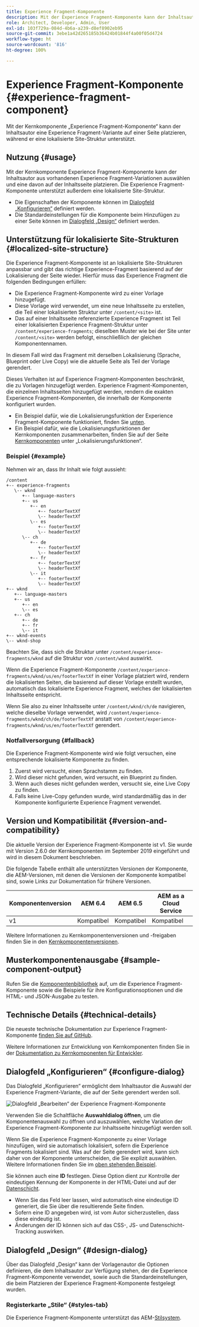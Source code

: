 ```yaml
---
title: Experience Fragment-Komponente
description: Mit der Experience Fragment-Komponente kann der Inhaltsautor einer Seite eine Experience Fragment-Variation hinzufügen.
role: Architect, Developer, Admin, User
exl-id: 103f729a-084d-4b6a-a239-d8ef8902eb95
source-git-commit: 3ebe1a42d265185b36424b01844f4a00f05d4724
workflow-type: ht
source-wordcount: '816'
ht-degree: 100%

---
```


# Experience Fragment-Komponente {#experience-fragment-component}

Mit der Kernkomponente „Experience Fragment-Komponente“ kann der Inhaltsautor eine Experience Fragment-Variante auf einer Seite platzieren, während er eine lokalisierte Site-Struktur unterstützt.

## Nutzung {#usage}

Mit der Kernkomponente Experience Fragment-Komponente kann der Inhaltsautor aus vorhandenen Experience Fragment-Variationen auswählen und eine davon auf der Inhaltsseite platzieren. Die Experience Fragment-Komponente unterstützt außerdem eine lokalisierte Site-Struktur.

* Die Eigenschaften der Komponente können im [Dialogfeld „Konfigurieren“](#configure-dialog) definiert werden.
* Die Standardeinstellungen für die Komponente beim Hinzufügen zu einer Seite können im [Dialogfeld „Design“](#design-dialog) definiert werden.

## Unterstützung für lokalisierte Site-Strukturen {#localized-site-structure}

Die Experience Fragment-Komponente ist an lokalisierte Site-Strukturen anpassbar und gibt das richtige Experience-Fragment basierend auf der Lokalisierung der Seite wieder. Hierfür muss das Experience Fragment die folgenden Bedingungen erfüllen:

* Die Experience Fragment-Komponente wird zu einer Vorlage hinzugefügt.
* Diese Vorlage wird verwendet, um eine neue Inhaltsseite zu erstellen, die Teil einer lokalisierten Struktur unter `/content/<site>` ist.
* Das auf einer Inhaltsseite referenzierte Experience Fragment ist Teil einer lokalisierten Experience Fragment-Struktur unter `/content/experience-fragments`; dieselben Muster wie bei der Site unter `/content/<site>` werden befolgt, einschließlich der gleichen Komponentennamen.

In diesem Fall wird das Fragment mit derselben Lokalisierung (Sprache, Blueprint oder Live Copy) wie die aktuelle Seite als Teil der Vorlage gerendert.

Dieses Verhalten ist auf Experience Fragment-Komponenten beschränkt, die zu Vorlagen hinzugefügt werden. Experience Fragment-Komponenten, die einzelnen Inhaltsseiten hinzugefügt werden, rendern die exakten Experience Fragment-Komponenten, die innerhalb der Komponente konfiguriert wurden.

* Ein Beispiel dafür, wie die Lokalisierungsfunktion der Experience Fragment-Komponente funktioniert, finden Sie [unten](#example).
* Ein Beispiel dafür, wie die Lokalisierungsfunktionen der Kernkomponenten zusammenarbeiten, finden Sie auf der Seite [Kernkomponenten](/help/get-started/localization.md) unter „Lokalisierungsfunktionen“.

### Beispiel {#example}

Nehmen wir an, dass Ihr Inhalt wie folgt aussieht:

```
/content
+-- experience-fragments
   \-- wknd
      +-- language-masters
      +-- us
         +-- en
            +-- footerTextXf
            \-- headerTextXf
         \-- es
            +-- footerTextXf
            \-- headerTextXf
      \-- ch
         +-- de
            +-- footerTextXf
            \-- headerTextXf
         +-- fr
            +-- footerTextXf
            \-- headerTextXf
         \-- it
            +-- footerTextXf
            \-- headerTextXf
+-- wknd
   +-- language-masters
   +-- us
      +-- en
      \-- es
   +-- ch
      +-- de
      +-- fr
      \-- it
+-- wknd-events
\-- wknd-shop
```

Beachten Sie, dass sich die Struktur unter `/content/experience-fragments/wknd` auf die Struktur von `/content/wknd` auswirkt.

Wenn die Experience Fragment-Komponente `/content/experience-fragments/wknd/us/en/footerTextXf` in einer Vorlage platziert wird, rendern die lokalisierten Seiten, die basierend auf dieser Vorlage erstellt wurden, automatisch das lokalisierte Experience Fragment, welches der lokalisierten Inhaltsseite entspricht.

Wenn Sie also zu einer Inhaltsseite unter `/content/wknd/ch/de` navigieren, welche dieselbe Vorlage verwendet, wird `/content/experience-fragments/wknd/ch/de/footerTextXf` anstatt von `/content/experience-fragments/wknd/us/en/footerTextXf` gerendert.

### Notfallversorgung {#fallback}

Die Experience Fragment-Komponente wird wie folgt versuchen, eine entsprechende lokalisierte Komponente zu finden.

1. Zuerst wird versucht, einen Sprachstamm zu finden.
1. Wird dieser nicht gefunden, wird versucht, ein Blueprint zu finden.
1. Wenn auch dieses nicht gefunden werden, versucht sie, eine Live Copy zu finden.
1. Falls keine Live-Copy gefunden wurde, wird standardmäßig das in der Komponente konfigurierte Experience Fragment verwendet.

## Version und Kompatibilität {#version-and-compatibility}

Die aktuelle Version der Experience Fragment-Komponente ist v1. Sie wurde mit Version 2.6.0 der Kernkomponenten im September 2019 eingeführt und wird in diesem Dokument beschrieben.

Die folgende Tabelle enthält alle unterstützten Versionen der Komponente, die AEM-Versionen, mit denen die Versionen der Komponente kompatibel sind, sowie Links zur Dokumentation für frühere Versionen.

| Komponentenversion | AEM 6.4 | AEM 6.5 | AEM as a Cloud Service |
|--- |--- |---|---|
| v1 | Kompatibel | Kompatibel | Kompatibel |

Weitere Informationen zu Kernkomponentenversionen und -freigaben finden Sie in den [Kernkomponentenversionen](/help/versions.md).

## Musterkomponentenausgabe {#sample-component-output}

Rufen Sie die [Komponentenbibliothek](https://adobe.com/go/aem_cmp_library_xf) auf, um die Experience Fragment-Komponente sowie die Beispiele für ihre Konfigurationsoptionen und die HTML- und JSON-Ausgabe zu testen.

## Technische Details {#technical-details}

Die neueste technische Dokumentation zur Experience Fragment-Komponente [finden Sie auf GitHub](https://adobe.com/go/aem_cmp_tech_xf_v1_de).

Weitere Informationen zur Entwicklung von Kernkomponenten finden Sie in der [Dokumentation zu Kernkomponenten für Entwickler](/help/developing/overview.md).

## Dialogfeld „Konfigurieren“ {#configure-dialog}

Das Dialogfeld „Konfigurieren“ ermöglicht dem Inhaltsautor die Auswahl der Experience Fragment-Variante, die auf der Seite gerendert werden soll.

![Dialogfeld „Bearbeiten“ der Experience Fragment-Komponente](/help/assets/experience-fragment-edit.png)

Verwenden Sie die Schaltfläche **Auswahldialog öffnen**, um die Komponentenauswahl zu öffnen und auszuwählen, welche Variation der Experience Fragment-Komponente zur Inhaltsseite hinzugefügt werden soll.

Wenn Sie die Experience Fragment-Komponente zu einer Vorlage hinzufügen, wird sie automatisch lokalisiert, sofern die Experience Fragments lokalisiert sind. Was auf der Seite gerendert wird, kann sich daher von der Komponente unterscheiden, die Sie explizit auswählen. Weitere Informationen finden Sie im [oben stehenden Beispiel](#example).

Sie können auch eine **ID** festlegen. Diese Option dient zur Kontrolle der eindeutigen Kennung der Komponente in der HTML-Datei und auf der [Datenschicht](/help/developing/data-layer/overview.md).

* Wenn Sie das Feld leer lassen, wird automatisch eine eindeutige ID generiert, die Sie über die resultierende Seite finden.
* Sofern eine ID angegeben wird, ist vom Autor sicherzustellen, dass diese eindeutig ist.
* Änderungen der ID können sich auf das CSS-, JS- und Datenschicht-Tracking auswirken.

## Dialogfeld „Design“ {#design-dialog}

Über das Dialogfeld „Design“ kann der Vorlagenautor die Optionen definieren, die dem Inhaltsautor zur Verfügung stehen, der die Experience Fragment-Komponente verwendet, sowie auch die Standardeinstellungen, die beim Platzieren der Experience Fragment-Komponente festgelegt wurden.

### Registerkarte „Stile“ {#styles-tab}

Die Experience Fragment-Komponente unterstützt das AEM-[Stilsystem](/help/get-started/authoring.md#component-styling).
